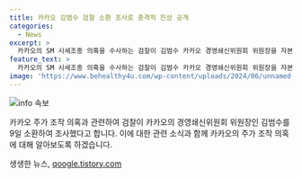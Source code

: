 ```yaml
---
title: 카카오 김범수 검찰 소환 조사로 충격적 진상 공개
categories:
  - News
excerpt: >
  카카오의 SM 시세조종 의혹을 수사하는 검찰이 김범수 카카오 경영쇄신위원회 위원장을 자본시장법 위반 혐의로 소환해 조사 중이다. 주가 조작 의혹에 관련되어 카카오의 주목을 받고 있는 상황이다.
feature_text: >
  카카오의 SM 시세조종 의혹을 수사하는 검찰이 김범수 카카오 경영쇄신위원회 위원장을 자본시장법 위반 혐의로 소환해 조사 중이다. 주가 조작 의혹에 관련되어 카카오의 주목을 받고 있는 상황이다.
image: 'https://www.behealthy4u.com/wp-content/uploads/2024/06/unnamed-file.png'
---
```


<p><img src="https://www.behealthy4u.com/wp-content/uploads/2024/06/unnamed-file.png" alt="info 속보" /></p>

<p>카카오 주가 조작 의혹과 관련하여 검찰이 카카오의 경영쇄신위원회 위원장인 김범수를 9일 소환하여 조사했다고 합니다. 이에 대한 관련 소식과 함께 카카오의 주가 조작 의혹에 대해 알아보도록 하겠습니다.</p>
생생한 뉴스, <a href="https://qoogle.tistory.com" rel="dofollow">qoogle.tistory.com</a>


